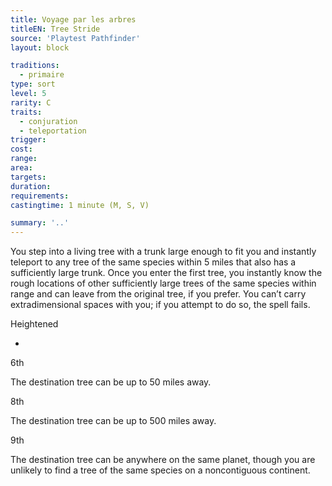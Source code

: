 ```yaml
---
title: Voyage par les arbres
titleEN: Tree Stride
source: 'Playtest Pathfinder'
layout: block

traditions:
  - primaire
type: sort
level: 5
rarity: C
traits:
  - conjuration
  - teleportation
trigger: 
cost: 
range: 
area: 
targets: 
duration: 
requirements: 
castingtime: 1 minute (M, S, V)

summary: '..'
---
```

You step into a living tree with a trunk large enough to fit you and instantly teleport to any tree of the same species within 5 miles that also has a sufficiently large trunk. Once you enter the first tree, you instantly know the rough locations of other sufficiently large trees of the same species within range and can leave from the original tree, if you prefer. You can’t carry extradimensional spaces with you; if you attempt to do so, the spell fails.

Heightened

-

6th

The destination tree can be up to 50 miles away.

8th

The destination tree can be up to 500 miles away.

9th

The destination tree can be anywhere on the same planet, though you are unlikely to find a tree of the same species on a noncontiguous continent.